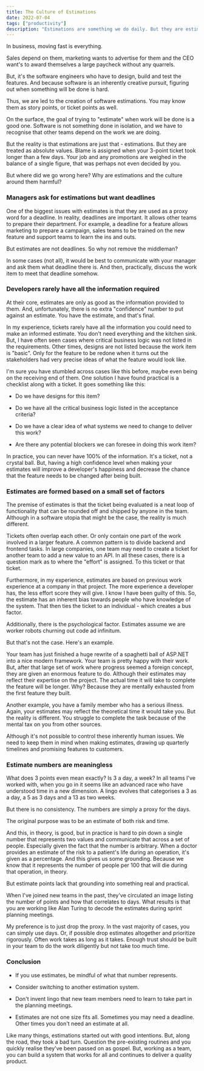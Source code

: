 ```yaml
---
title: The Culture of Estimations
date: 2022-07-04
tags: ["productivity"]
description: "Estimations are something we do daily. But they are estimations, not deadlines as many believe. Where did we go wrong?"
---
```


In business, moving fast is everything.

Sales depend on them, marketing wants to advertise for them and the CEO want's to award themselves a large paycheck without any quarrels.

But, it's the software engineers who have to design, build and test the features. And because software is an inherently creative pursuit, figuring out when something will be done is hard.

Thus, we are led to the creation of software estimations. You may know them as story points, or ticket points as well.

On the surface, the goal of trying to "estimate" when work will be done is a good one. Software is not something done in isolation, and we have to recognise that other teams depend on the work we are doing.

But the reality is that estimations are just that - estimations. But they are treated as absolute values. Blame is assigned when your 3-point ticket took longer than a few days. Your job and any promotions are weighed in the balance of a single figure, that was perhaps not even decided by you.

But where did we go wrong here? Why are estimations and the culture around them harmful?

### Managers ask for estimations but want deadlines

One of the biggest issues with estimates is that they are used as a proxy word for a deadline. In reality, deadlines are important. It allows other teams to prepare their department. For example, a deadline for a feature allows marketing to prepare a campaign, sales teams to be trained on the new feature and support teams to learn the ins and outs.

But estimates are not deadlines. So why not remove the middleman?

In some cases (not all), it would be best to communicate with your manager and ask them what deadline there is. And then, practically, discuss the work item to meet that deadline somehow.

### Developers rarely have all the information required

At their core, estimates are only as good as the information provided to them. And, unfortunately, there is no extra "confidence" number to put against an estimate. You have the estimate, and that's final.

In my experience, tickets rarely have all the information you could need to make an informed estimate. You don't need everything and the kitchen sink. But, I have often seen cases where critical business logic was not listed in the requirements. Other times, designs are not listed because the work item is "basic". Only for the feature to be redone when it turns out the stakeholders had very precise ideas of what the feature would look like.

I'm sure you have stumbled across cases like this before, maybe even being on the receiving end of them. One solution I have found practical is a checklist along with a ticket. It goes something like this:

- Do we have designs for this item?

- Do we have all the critical business logic listed in the acceptance criteria?

- Do we have a clear idea of what systems we need to change to deliver this work?

- Are there any potential blockers we can foresee in doing this work item?

In practice, you can never have 100% of the information. It's a ticket, not a crystal ball. But, having a high confidence level when making your estimates will improve a developer's happiness and decrease the chance that the feature needs to be changed after being built.

### Estimates are formed based on a small set of factors

The premise of estimates is that the ticket being evaluated is a neat loop of functionality that can be rounded off and shipped by anyone in the team. Although in a software utopia that might be the case, the reality is much different.

Tickets often overlap each other. Or only contain one part of the work involved in a larger feature. A common pattern is to divide backend and frontend tasks. In large companies, one team may need to create a ticket for another team to add a new value to an API. In all these cases, there is a question mark as to where the "effort" is assigned. To this ticket or that ticket.

Furthermore, in my experience, estimates are based on previous work experience at a company in that project. The more experience a developer has, the less effort score they will give. I know I have been guilty of this. So, the estimate has an inherent bias towards people who have knowledge of the system. That then ties the ticket to an individual - which creates a bus factor.

Additionally, there is the psychological factor. Estimates assume we are worker robots churning out code ad infinitum.

But that's not the case. Here's an example.

Your team has just finished a huge rewrite of a spaghetti ball of ASP.NET into a nice modern framework. Your team is pretty happy with their work. But, after that large set of work where progress seemed a foreign concept, they are given an enormous feature to do. Although their estimates may reflect their expertise on the project. The actual time it will take to complete the feature will be longer. Why? Because they are mentally exhausted from the first feature they built.

Another example, you have a family member who has a serious illness. Again, your estimates may reflect the theoretical time it would take you. But the reality is different. You struggle to complete the task because of the mental tax on you from other sources.

Although it's not possible to control these inherently human issues. We need to keep them in mind when making estimates, drawing up quarterly timelines and promising features to customers.

### Estimate numbers are meaningless

What does 3 points even mean exactly? Is 3 a day, a week? In all teams I've worked with, when you go in it seems like an advanced race who have understood time in a new dimension. A lingo evolves that categorises a 3 as a day, a 5 as 3 days and a 13 as two weeks.

But there is no consistency. The numbers are simply a proxy for the days.

The original purpose was to be an estimate of both risk and time.

And this, in theory, is good, but in practice is hard to pin down a single number that represents two values and communicate that across a set of people. Especially given the fact that the number is arbitrary. When a doctor provides an estimate of the risk to a patient's life during an operation, it's given as a percentage. And this gives us some grounding. Because we know that it represents the number of people per 100 that will die during that operation, in theory.

But estimate points lack that grounding into something real and practical.

When I've joined new teams in the past, they've circulated an image listing the number of points and how that correlates to days. What results is that you are working like Alan Turing to decode the estimates during sprint planning meetings.

My preference is to just drop the proxy. In the vast majority of cases, you can simply use days. Or, if possible drop estimates altogether and prioritize rigorously. Often work takes as long as it takes. Enough trust should be built in your team to do the work diligently but not take too much time.

### Conclusion

- If you use estimates, be mindful of what that number represents.

- Consider switching to another estimation system.

- Don't invent lingo that new team members need to learn to take part in the planning meetings.

- Estimates are not one size fits all. Sometimes you may need a deadline. Other times you don't need an estimate at all.

Like many things, estimations started out with good intentions. But, along the road, they took a bad turn. Question the pre-existing routines and you quickly realise they've been passed on as gospel. But, working as a team, you can build a system that works for all and continues to deliver a quality product.